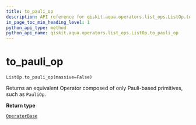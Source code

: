```yaml
---
title: to_pauli_op
description: API reference for qiskit.aqua.operators.list_ops.ListOp.to_pauli_op
in_page_toc_min_heading_level: 1
python_api_type: method
python_api_name: qiskit.aqua.operators.list_ops.ListOp.to_pauli_op
---
```


# to\_pauli\_op

<span id="qiskit.aqua.operators.list_ops.ListOp.to_pauli_op" />

`ListOp.to_pauli_op(massive=False)`

Returns an equivalent Operator composed of only Pauli-based primitives, such as `PauliOp`.

**Return type**

[`OperatorBase`](qiskit.aqua.operators.OperatorBase "qiskit.aqua.operators.operator_base.OperatorBase")

